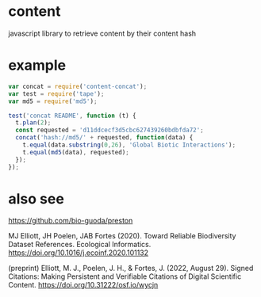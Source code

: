 # content
javascript library to retrieve content by their content hash

# example


```javascript
var concat = require('content-concat');
var test = require('tape');
var md5 = require('md5');

test('concat README', function (t) {
  t.plan(2);
  const requested = 'd11ddcecf3d5cbc627439260bdbfda72';
  concat('hash://md5/' + requested, function(data) {
    t.equal(data.substring(0,26), 'Global Biotic Interactions');
    t.equal(md5(data), requested);
  });
});
```

# also see

https://github.com/bio-guoda/preston

MJ Elliott, JH Poelen, JAB Fortes (2020). Toward Reliable Biodiversity Dataset References. Ecological Informatics. https://doi.org/10.1016/j.ecoinf.2020.101132

(preprint) Elliott, M. J., Poelen, J. H., & Fortes, J. (2022, August 29). Signed Citations: Making Persistent and Verifiable Citations of Digital Scientific Content. https://doi.org/10.31222/osf.io/wycjn
